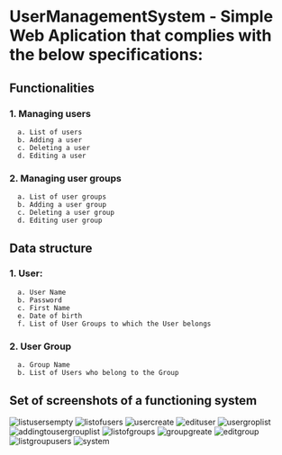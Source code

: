 # UserManagementSystem - Simple Web Aplication that complies with the below specifications:

## Functionalities

 ### 1. Managing users
  
      a. List of users
      b. Adding a user
      c. Deleting a user
      d. Editing a user
      
 ### 2. Managing user groups
  
      a. List of user groups
      b. Adding a user group   
      c. Deleting a user group
      d. Editing user group
      
## Data structure
  ### 1. User:
  
      a. User Name
      b. Password
      c. First Name
      e. Date of birth
      f. List of User Groups to which the User belongs
      
 ### 2. User Group
      a. Group Name 
      b. List of Users who belong to the Group
      
 ## Set of screenshots of a functioning system 
![listusersempty](https://user-images.githubusercontent.com/26436190/39406159-1ed092c8-4bb2-11e8-9410-f1bfee6c91fe.png)
![listofusers](https://user-images.githubusercontent.com/26436190/39406158-1ea5d830-4bb2-11e8-8df5-4acd7d701ffd.png)
![usercreate](https://user-images.githubusercontent.com/26436190/39406160-1ef238ec-4bb2-11e8-82af-9d8bc85a62fa.png)
![edituser](https://user-images.githubusercontent.com/26436190/39406164-1fa44622-4bb2-11e8-96bd-2bc44d522060.png)
![usergroplist](https://user-images.githubusercontent.com/26436190/39406161-1f22ba94-4bb2-11e8-88ab-94e3265a7307.png)
![addingtousergrouplist](https://user-images.githubusercontent.com/26436190/39406162-1f64b82c-4bb2-11e8-9df6-f73f90d023c5.png)
![listofgroups](https://user-images.githubusercontent.com/26436190/39406157-1e873e52-4bb2-11e8-9079-ea7b0997cc3a.png)
![groupgreate](https://user-images.githubusercontent.com/26436190/39406155-1e4a3ec6-4bb2-11e8-8e82-43d73dd63d38.png)
![editgroup](https://user-images.githubusercontent.com/26436190/39406163-1f84db16-4bb2-11e8-89b1-f8c429543679.png)
![listgroupusers](https://user-images.githubusercontent.com/26436190/39406156-1e6821de-4bb2-11e8-9730-5d9c8ade1d6b.png)
![system](https://user-images.githubusercontent.com/26436190/39406230-9d6d863a-4bb3-11e8-8422-1929c9d2faf1.png)
      
      
